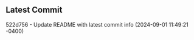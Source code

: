 
## Latest Commit
522d756 - Update README with latest commit info (2024-09-01 11:49:21 -0400) <Yunxi-Zhou>
